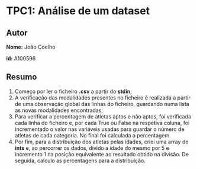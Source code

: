 # TPC1: Análise de um dataset

## Autor

**Nome:** João Coelho

**id:** A100596

## Resumo

1. Começo por ler o ficheiro **.csv** a partir do **stdin**;
2. A verificação das modalidades presentes no ficheiro é realizada a partir de uma observação global das linhas do ficheiro, guardando numa lista as novas modalidades encontradas;
3. Para verificar a percentagem de atletas aptos e não aptos, foi verificada cada linha do ficheiro e, por cada True ou False na respetiva coluna, foi incrementado o valor nas variáveis usadas para guardar o número de atletas de cada categoria. No final foi calculada a percentagem.
4. Por fim, para a distribuição dos atletas pelas idades, criei uma array de **ints** e, ao percorrer os dados, divido a idade do mesmo por 5 e incremento 1 na posição equivalente ao resultado obtido na divisão. De seguida, calculo as percentagens para a distribuição.
